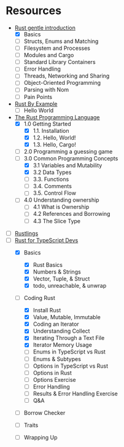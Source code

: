 # Resources

- [Rust gentle introduction](https://stevedonovan.github.io/rust-gentle-intro/readme.html)
    - [x] Basics
    - [ ] Structs, Enums and Matching
    - [ ] Filesystem and Processes
    - [ ] Modules and Cargo
    - [ ] Standard Library Containers
    - [ ] Error Handling
    - [ ] Threads, Networking and Sharing
    - [ ] Object-Oriented Programming
    - [ ] Parsing with Nom
    - [ ] Pain Points
- [Rust By Example](https://doc.rust-lang.org/rust-by-example/)
    - [ ] Hello World
- [The Rust Programming Language](https://doc.rust-lang.org/)
    - [x] 1.0 Getting Started
        - [x] 1.1. Installation
        - [x] 1.2. Hello, World!
        - [x] 1.3. Hello, Cargo!
    - [ ] 2.0 Programming a guessing game
    - [ ] 3.0 Common Programming Concepts
        - [x] 3.1 Variables and Mutability
        - [x] 3.2 Data Types
        - [ ] 3.3. Functions
        - [ ] 3.4. Comments
        - [ ] 3.5. Control Flow
    - [ ] 4.0 Understanding ownership
        - [ ] 4.1 What is Ownership
        - [ ] 4.2 References and Borrowing
        - [ ] 4.3 The Slice Type
- [ ] [Rustlings](https://github.com/rust-lang/rustlings)
- [ ] [Rust for TypeScript Devs](https://frontendmasters.com/courses/rust-ts-devs)
    - [x] Basics
        - [x] Rust Basics
        - [x] Numbers & Strings
        - [x] Vector, Tuple, & Struct
        - [x] todo, unreachable, & unwrap
    - [ ] Coding Rust
        - [x] Install Rust
        - [x] Value, Mutable, Immutable
        - [x] Coding an Iterator
        - [x] Understanding Collect
        - [x] Iterating Through a Text File
        - [x] Iterator Memory Usage
        - [ ] Enums in TypeScript vs Rust
        - [ ] Enums & Subtypes
        - [ ] Options in TypeScript vs Rust
        - [ ] Options in Rust
        - [ ] Options Exercise
        - [ ] Error Handling
        - [ ] Results & Error Handling Exercise
        - [ ] Q&A
    - [ ] Borrow Checker
    - [ ] Traits
    - [ ] Wrapping Up
        